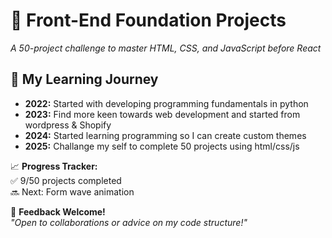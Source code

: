 # 🚀 Front-End Foundation Projects  
*A 50-project challenge to master HTML, CSS, and JavaScript before React*  
 

## 🌱 **My Learning Journey**  
- **2022:** Started with developing programming fundamentals in python  
- **2023:** Find more keen towards web development and started from wordpress & Shopify
- **2024:** Started learning programming so I can create custom themes
- **2025:** Challange my self to complete 50 projects using html/css/js  
 

📈 **Progress Tracker:**  
✅ 9/50 projects completed  
🔜 Next: Form wave animation  

🌟 **Feedback Welcome!**  
*"Open to collaborations or advice on my code structure!"*  
